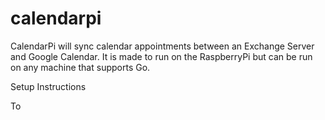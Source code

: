 # calendarpi
CalendarPi will sync calendar appointments between an Exchange Server and Google Calendar.  It is made to run on the RaspberryPi but can be run on any machine that supports Go.

Setup Instructions


To 
